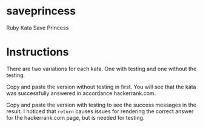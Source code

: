 # saveprincess
Ruby Kata Save Princess

# Instructions
There are two variations for each kata. One with testing and one without the testing.

Copy and paste the version without testing in first. You will see that the kata was successfully answered in accordance hackerrank.com.

Copy and paste the version with testing to see the success messages in the result. I noticed that `return` causes issues for rendering the correct answer for the hackerrank.com page, but is needed for testing.
